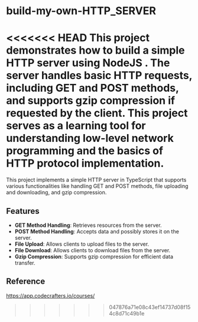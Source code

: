 # build-my-own-HTTP_SERVER

<<<<<<< HEAD
This project demonstrates how to build a simple HTTP server using NodeJS . The server handles basic HTTP requests, including GET and POST methods, and supports gzip compression if requested by the client. This project serves as a learning tool for understanding low-level network programming and the basics of HTTP protocol implementation.
=======
This project implements a simple HTTP server in TypeScript that supports various functionalities like handling GET and POST methods, file uploading and downloading, and gzip compression.

## Features

- **GET Method Handling**: Retrieves resources from the server.
- **POST Method Handling**: Accepts data and possibly stores it on the server.
- **File Upload**: Allows clients to upload files to the server.
- **File Download**: Allows clients to download files from the server.
- **Gzip Compression**: Supports gzip compression for efficient data transfer.


## Reference 
https://app.codecrafters.io/courses/
>>>>>>> 047876a71e08c43ef14737d08f154c8d71c49b1e
